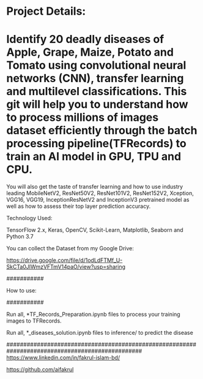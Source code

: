 # Project Details:

# Identify 20 deadly diseases of Apple, Grape, Maize, Potato and Tomato using convolutional neural networks (CNN), transfer learning and multilevel classifications. This git will help you to understand how to process millions of images dataset efficiently through the batch processing pipeline(TFRecords) to train an AI model in GPU, TPU and CPU.

You will also get the taste of transfer learning and how to use  industry leading MobileNetV2, ResNet50V2, ResNet101V2, ResNet152V2, Xception, VGG16, VGG19, InceptionResNetV2 and InceptionV3 pretrained model as well as how to assess their top layer prediction accuracy.
   
Technology Used:

TensorFlow 2.x, Keras, OpenCV, Scikit-Learn, Matplotlib, Seaborn and Python 3.7

You can collect the Dataset from my Google Drive:

https://drive.google.com/file/d/1odLdFTMf_U-SkCTa0JIWmzVFTmV14paO/view?usp=sharing

###########

How to use:

###########

Run all, *TF_Records_Preparation.ipynb files to process your training images to TFRecords.

Run all, *_diseases_solution.ipynb files to inference/ to predict the disease
  

################################################################################################
https://www.linkedin.com/in/fakrul-islam-bd/

https://github.com/aifakrul
